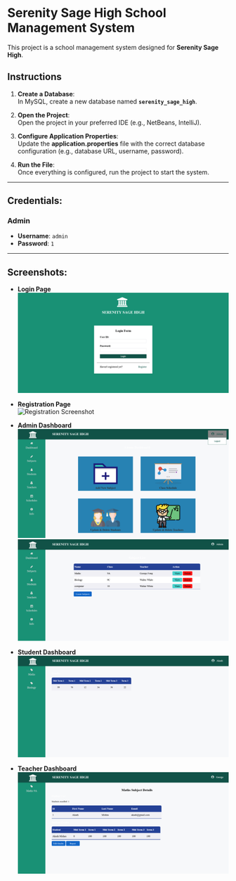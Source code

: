 # Serenity Sage High School Management System

This project is a school management system designed for **Serenity Sage High**.

## Instructions

1. **Create a Database**:  
   In MySQL, create a new database named **`serenity_sage_high`**.

2. **Open the Project**:  
   Open the project in your preferred IDE (e.g., NetBeans, IntelliJ).

3. **Configure Application Properties**:  
   Update the **application.properties** file with the correct database configuration (e.g., database URL, username, password).

4. **Run the File**:  
   Once everything is configured, run the project to start the system.

---

## Credentials:

### Admin
- **Username**: `admin`
- **Password**: `1`

---

## Screenshots:
- **Login Page**  
  ![Login Page Screenshot](screenshots/login.png)

- **Registration Page**  
  ![Registration Screenshot](screenshots/registration.png)

- **Admin Dashboard**  
  ![Admin Dashboard Screenshot](screenshots/admin.png)
  ![Admin Dashboard Screenshot](screenshots/admin_subject.png)

- **Student Dashboard**  
  ![Student Dashboard Screenshot](screenshots/student.png)

- **Teacher Dashboard**  
  ![Teacher Dashboard Screenshot](screenshots/teacher.png)


